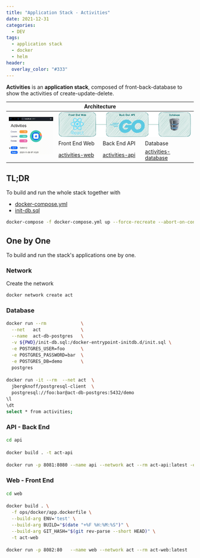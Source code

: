 ```yaml
---
title: "Application Stack - Activities"
date: 2021-12-31
categories:
  - DEV
tags:
  - application stack
  - docker
  - helm
header:
  overlay_color: "#333"
---
```



**Activities** is an **application stack**, composed of front-back-database to show the activities of create-update-delete.

<table>
<thead>
  <tr>
    <th colspan="4">Architecture </th>
  </tr>
</thead>
<tbody>
  <tr>
    <td rowspan="3"><img src="/assets/activities/activities.gif"    width="350"></td>
    <td colspan="3"><img src="/assets/activities/architecture.png"  width="600"></td>
  </tr>
  <tr>
    <td>Front End Web</td>
    <td>Back End API</td>
    <td>Database</td>
  </tr>
  <tr>
    <td ><a href="https://github.com/niehaitao/activities-web" target="_blank" rel="noopener noreferrer">activities-web</a></td>
    <td ><a href="https://github.com/niehaitao/activities-api" target="_blank" rel="noopener noreferrer">activities-api</a></td>
    <td ><a href="activities/init-db.sql" target="_blank" rel="noopener noreferrer">activities-database</a></td>
  </tr>
</tbody>
</table>

## TL;DR

To build and run the whole stack together with 
- [docker-compose.yml](https://github.com/niehaitao/niehaitao.github.io/blob/main/assets/activities/docker-compose.yml)
- [init-db.sql](https://github.com/niehaitao/niehaitao.github.io/blob/main/assets/activities/init-db.sql)

```bash
docker-compose -f docker-compose.yml up --force-recreate --abort-on-container-exit --build
```

## One by One

To build and run the stack's applications one by one.

### Network

Create the network
```bash
docker network create act
```

### Database

```bash
docker run --rm             \
  --net   act               \
  --name  act-db-postgres   \
  -v ${PWD}/init-db.sql:/docker-entrypoint-initdb.d/init.sql \
  -e POSTGRES_USER=foo      \
  -e POSTGRES_PASSWORD=bar  \
  -e POSTGRES_DB=demo       \
  postgres

docker run -it --rm  --net act  \
  jbergknoff/postgresql-client  \
  postgresql://foo:bar@act-db-postgres:5432/demo
\l
\dt
select * from activities;
```

### API - Back End

```bash
cd api

docker build . -t act-api

docker run -p 8081:8080 --name api --network act --rm act-api:latest -e 

```

### Web - Front End

```bash
cd web

docker build . \
  -f ops/docker/app.dockerfile \
  --build-arg ENV='test' \
  --build-arg BUILD="$(date "+%F %H:%M:%S")" \
  --build-arg GIT_HASH="$(git rev-parse --short HEAD)" \
  -t act-web

docker run -p 8082:80   --name web --network act --rm act-web:latest
```

